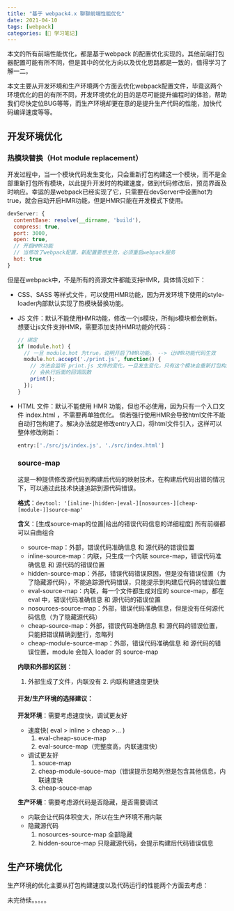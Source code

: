 ```yaml
---
title: "基于 webpack4.x 聊聊前端性能优化"
date: 2021-04-10
tags: [webpack]
categories: [📗 学习笔记]
---
```


本文的所有前端性能优化，都是基于webpack 的配置优化实现的。其他前端打包器配置可能有所不同，但是其中的优化方向以及优化思路都是一致的，值得学习了解一二。

本文主要从开发环境和生产环境两个方面去优化webpack配置文件，毕竟这两个环境优化的目的有所不同，开发环境优化的目的是尽可能提升编程时的体验，帮助我们尽快定位BUG等等，而生产环境却更在意的是提升生产代码的性能，加快代码编译速度等等。

## 开发环境优化

### 热模块替换（Hot module replacement）

开发过程中，当一个模块代码发生变化，只会重新打包构建这一个模块，而不是全部重新打包所有模块，以此提升开发时的构建速度，做到代码修改后，预览界面及时响应。幸运的是webpack已经实现了它，只需要在devServer中设置hot为true，就会自动开启HMR功能，但是HMR只能在开发模式下使用。

```javascript
devServer: {
  contentBase: resolve(__dirname, 'build'),
  compress: true,
  port: 3000,
  open: true,
  // 开启HMR功能
  // 当修改了webpack配置，新配置要想生效，必须重启webpack服务
  hot: true
}
```

但是在webpack中，不是所有的资源文件都能支持HMR，具体情况如下：

+ CSS、SASS 等样式文件，可以使用HMR功能，因为开发环境下使用的style-loader内部默认实现了热模块替换功能。

+ JS 文件：默认不能使用HMR功能，修改一个js模块，所有js模块都会刷新。
  想要让js文件支持HMR，需要添加支持HMR功能的代码：

  ```javascript
  // 绑定
  if (module.hot) {
    // 一旦 module.hot 为true，说明开启了HMR功能。 --> 让HMR功能代码生效
    module.hot.accept('./print.js', function() {
      // 方法会监听 print.js 文件的变化，一旦发生变化，只有这个模块会重新打包构建，其他模块不会。
      // 会执行后面的回调函数
      print();
    });
  }
  ```

+ HTML 文件：默认不能使用 HMR 功能，但也不必使用，因为只有一个入口文件 index.html ，不需要再单独优化。
  倘若强行使用HMR会导致html文件不能自动打包构建了。解决办法就是修改entry入口，将html文件引入，这样可以整体修改刷新：

  ```javascript
  entry:['./src/js/index.js', './src/index.html']
  ```

  ### source-map

  这是一种提供修改源代码到构建后代码的映射技术，在构建后代码出错的情况下，可以通过此技术快速追踪到源代码错误。

  **格式**：`devtool: '[inline-|hidden-|eval-][nosources-][cheap-[module-]]source-map'`

  **含义**：[生成source-map的位置|给出的错误代码信息的详细程度] 所有前缀都可以自由组合

  - source-map：外部，错误代码准确信息 和 源代码的错误位置
  - inline-source-map：内联，只生成一个内联 source-map，错误代码准确信息 和 源代码的错误位置
  - hidden-source-map：外部，错误代码错误原因，但是没有错误位置（为了隐藏源代码），不能追踪源代码错误，只能提示到构建后代码的错误位置
  - eval-source-map：内联，每一个文件都生成对应的 source-map，都在 eval 中，错误代码准确信息 和 源代码的错误位置
  - nosources-source-map：外部，错误代码准确信息，但是没有任何源代码信息（为了隐藏源代码）
  - cheap-source-map：外部，错误代码准确信息 和 源代码的错误位置，只能把错误精确到整行，忽略列
  - cheap-module-source-map：外部，错误代码准确信息 和 源代码的错误位置，module 会加入 loader 的 source-map

  **内联和外部的区别**：

  1. 外部生成了文件，内联没有 2. 内联构建速度更快

  #### 开发/生产环境的选择建议：

  **开发环境**：需要考虑速度快，调试更友好

  - 速度快( eval > inline > cheap >... )
    1. eval-cheap-souce-map
    2. eval-source-map（完整度高，内联速度快）
  - 调试更友好
    1. souce-map
    2. cheap-module-souce-map（错误提示忽略列但是包含其他信息，内联速度快
    3. cheap-souce-map

  **生产环境**：需要考虑源代码是否隐藏，是否需要调试

  - 内联会让代码体积变大，所以在生产环境不用内联
  - 隐藏源代码
    1. nosources-source-map 全部隐藏
    2. hidden-source-map 只隐藏源代码，会提示构建后代码错误信息

## 生产环境优化

生产环境的优化主要从打包构建速度以及代码运行的性能两个方面去考虑：

未完待续。。。。。